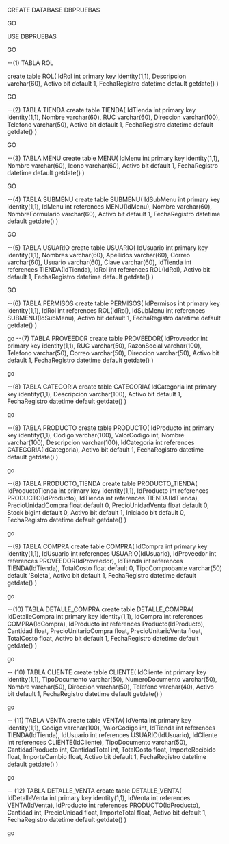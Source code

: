 CREATE DATABASE DBPRUEBAS

GO 

USE DBPRUEBAS

GO

--(1) TABLA ROL

create table ROL(
IdRol int primary key identity(1,1),
Descripcion varchar(60),
Activo bit default 1,
FechaRegistro datetime default getdate()
)

GO

--(2) TABLA TIENDA
create table TIENDA(
IdTienda int primary key identity(1,1),
Nombre varchar(60),
RUC varchar(60),
Direccion varchar(100),
Telefono varchar(50),
Activo bit default 1,
FechaRegistro datetime default getdate()
)

GO

--(3) TABLA MENU
create table MENU(
IdMenu int primary key identity(1,1),
Nombre varchar(60),
Icono varchar(60),
Activo bit default 1,
FechaRegistro datetime default getdate()
)

GO

--(4) TABLA SUBMENU
create table SUBMENU(
IdSubMenu int primary key identity(1,1),
IdMenu int references MENU(IdMenu),
Nombre varchar(60),
NombreFormulario varchar(60),
Activo bit default 1,
FechaRegistro datetime default getdate()
)

GO

--(5) TABLA USUARIO
create table USUARIO(
IdUsuario int primary key identity(1,1),
Nombres varchar(60),
Apellidos varchar(60),
Correo varchar(60),
Usuario varchar(60),
Clave varchar(60),
IdTienda int references TIENDA(IdTienda),
IdRol int references ROL(IdRol),
Activo bit default 1,
FechaRegistro datetime default getdate()
)

GO

--(6) TABLA PERMISOS
create table PERMISOS(
IdPermisos int primary key identity(1,1),
IdRol int references ROL(IdRol),
IdSubMenu int references SUBMENU(IdSubMenu),
Activo bit default 1,
FechaRegistro datetime default getdate()
)

go
--(7) TABLA PROVEEDOR
create table PROVEEDOR(
IdProveedor int primary key identity(1,1),
RUC varchar(50),
RazonSocial varchar(100),
Telefono varchar(50),
Correo varchar(50),
Direccion varchar(50),
Activo bit default 1,
FechaRegistro datetime default getdate()
)

go

--(8) TABLA CATEGORIA
create table CATEGORIA(
IdCategoria int primary key identity(1,1),
Descripcion varchar(100),
Activo bit default 1,
FechaRegistro datetime default getdate()
)

go


--(8) TABLA PRODUCTO
create table PRODUCTO(
IdProducto int primary key identity(1,1),
Codigo varchar(100),
ValorCodigo int,
Nombre varchar(100),
Descripcion varchar(100),
IdCategoria int references CATEGORIA(IdCategoria),
Activo bit default 1,
FechaRegistro datetime default getdate()
)

go


--(8) TABLA PRODUCTO_TIENDA
create table PRODUCTO_TIENDA(
IdProductoTienda int primary key identity(1,1),
IdProducto int references PRODUCTO(IdProducto),
IdTienda int references TIENDA(IdTienda),
PrecioUnidadCompra float default 0,
PrecioUnidadVenta float default 0,
Stock bigint default 0,
Activo bit default 1,
Iniciado bit default 0,
FechaRegistro datetime default getdate()
)

go

--(9) TABLA COMPRA
create table COMPRA(
IdCompra int primary key identity(1,1),
IdUsuario int references USUARIO(IdUsuario),
IdProveedor int references PROVEEDOR(IdProveedor),
IdTienda int references TIENDA(IdTienda),
TotalCosto float default 0,
TipoComprobante varchar(50) default 'Boleta',
Activo bit default 1,
FechaRegistro datetime default getdate()
)

go

--(10) TABLA DETALLE_COMPRA
create table DETALLE_COMPRA(
IdDetalleCompra int primary key identity(1,1),
IdCompra int references COMPRA(IdCompra),
IdProducto int references Producto(IdProducto),
Cantidad float,
PrecioUnitarioCompra float,
PrecioUnitarioVenta float,
TotalCosto float,
Activo bit default 1,
FechaRegistro datetime default getdate()
)

go

-- (10) TABLA CLIENTE
create table CLIENTE(
IdCliente int primary key identity(1,1),
TipoDocumento varchar(50),
NumeroDocumento varchar(50),
Nombre varchar(50),
Direccion varchar(50),
Telefono varchar(40),
Activo bit default 1,
FechaRegistro datetime default getdate()
)

go 

-- (11) TABLA VENTA
create table VENTA(
IdVenta int primary key identity(1,1),
Codigo varchar(100),
ValorCodigo int,
IdTienda int references TIENDA(IdTienda),
IdUsuario int references USUARIO(IdUsuario),
IdCliente int references CLIENTE(IdCliente),
TipoDocumento varchar(50),
CantidadProducto int,
CantidadTotal int,
TotalCosto  float,
ImporteRecibido float,
ImporteCambio float,
Activo bit default 1,
FechaRegistro datetime default getdate()
)

go


-- (12) TABLA DETALLE_VENTA
create table DETALLE_VENTA(
IdDetalleVenta int primary key identity(1,1),
IdVenta int references VENTA(IdVenta),
IdProducto int references PRODUCTO(IdProducto),
Cantidad int,
PrecioUnidad float,
ImporteTotal float,
Activo bit default 1,
FechaRegistro datetime default getdate()
)

go


